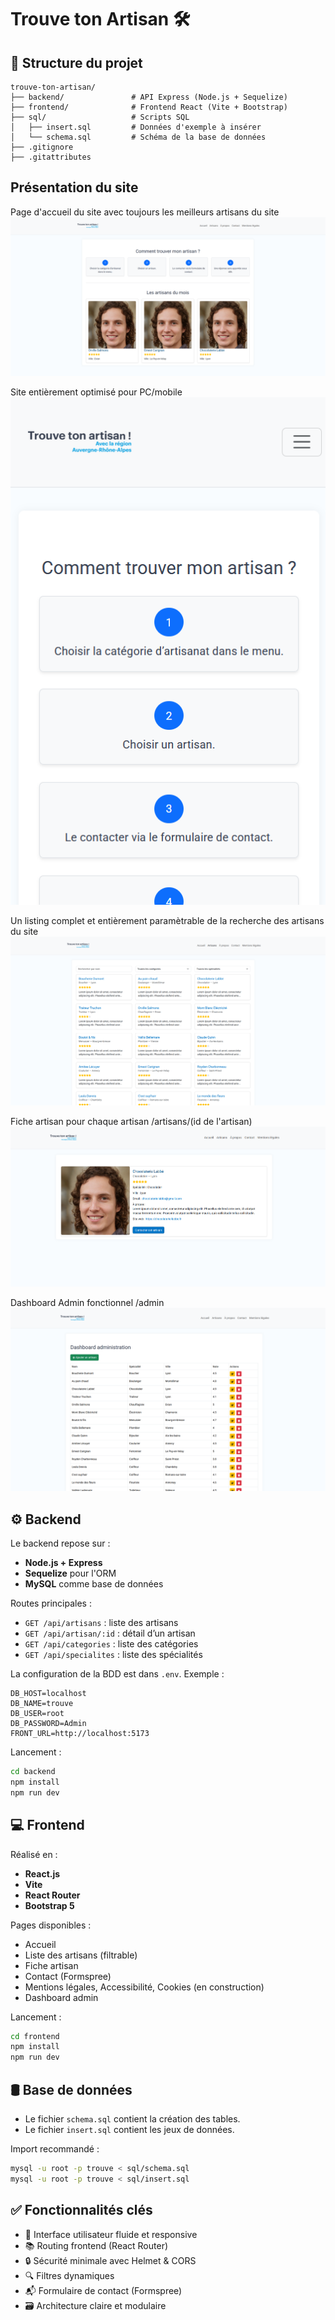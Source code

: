 # Trouve ton Artisan 🛠️


## 📁 Structure du projet

```
trouve-ton-artisan/
├── backend/               # API Express (Node.js + Sequelize)
├── frontend/              # Frontend React (Vite + Bootstrap)
├── sql/                   # Scripts SQL
│   ├── insert.sql         # Données d'exemple à insérer
│   └── schema.sql         # Schéma de la base de données
├── .gitignore
├── .gitattributes
```
## Présentation du site

Page d'accueil du site avec toujours les meilleurs artisans du site
![Page d'accueil (desktop)](optimized_images/screenshot_1.png)

Site entièrement optimisé pour PC/mobile
![Page d'accueil (mobile)](optimized_images/screenshot_2.png)

Un listing complet et entièrement paramètrable de la recherche des artisans du site
![Listing des artisans](optimized_images/screenshot_3.png)

Fiche artisan pour chaque artisan /artisans/(id de l'artisan)
![Fiche artisan](optimized_images/screenshot_4.png)

Dashboard Admin fonctionnel /admin
![Dashboard admin](optimized_images/screenshot_5.png)



## ⚙️ Backend

Le backend repose sur :
- **Node.js + Express**
- **Sequelize** pour l'ORM
- **MySQL** comme base de données

Routes principales :
- `GET /api/artisans` : liste des artisans
- `GET /api/artisan/:id` : détail d’un artisan
- `GET /api/categories` : liste des catégories
- `GET /api/specialites` : liste des spécialités

La configuration de la BDD est dans `.env`. Exemple :
```
DB_HOST=localhost
DB_NAME=trouve
DB_USER=root
DB_PASSWORD=Admin
FRONT_URL=http://localhost:5173
```

Lancement :
```bash
cd backend
npm install
npm run dev
```

## 💻 Frontend

Réalisé en :
- **React.js**
- **Vite**
- **React Router**
- **Bootstrap 5**

Pages disponibles :
- Accueil
- Liste des artisans (filtrable)
- Fiche artisan
- Contact (Formspree)
- Mentions légales, Accessibilité, Cookies (en construction)
- Dashboard admin

Lancement :
```bash
cd frontend
npm install
npm run dev
```

## 🛢️ Base de données

- Le fichier `schema.sql` contient la création des tables.
- Le fichier `insert.sql` contient les jeux de données.

Import recommandé :
```bash
mysql -u root -p trouve < sql/schema.sql
mysql -u root -p trouve < sql/insert.sql
```

## ✅ Fonctionnalités clés

- 🎨 Interface utilisateur fluide et responsive
- 📚 Routing frontend (React Router)
- 🔒 Sécurité minimale avec Helmet & CORS
- 🔍 Filtres dynamiques
- 📬 Formulaire de contact (Formspree)
- 🗃️ Architecture claire et modulaire
